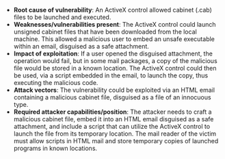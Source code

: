 - **Root cause of vulnerability**: An ActiveX control allowed cabinet (.cab) files to be launched and executed.
- **Weaknesses/vulnerabilities present**: The ActiveX control could launch unsigned cabinet files that have been downloaded from the local machine. This allowed a malicious user to embed an unsafe executable within an email, disguised as a safe attachment.
- **Impact of exploitation**: If a user opened the disguised attachment, the operation would fail, but in some mail packages, a copy of the malicious file would be stored in a known location. The ActiveX control could then be used, via a script embedded in the email, to launch the copy, thus executing the malicious code.
- **Attack vectors**: The vulnerability could be exploited via an HTML email containing a malicious cabinet file, disguised as a file of an innocuous type.
- **Required attacker capabilities/position**: The attacker needs to craft a malicious cabinet file, embed it into an HTML email disguised as a safe attachment, and include a script that can utilize the ActiveX control to launch the file from its temporary location. The mail reader of the victim must allow scripts in HTML mail and store temporary copies of launched programs in known locations.